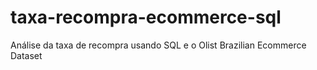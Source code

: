 # taxa-recompra-ecommerce-sql
Análise da taxa de recompra usando SQL e o Olist Brazilian Ecommerce Dataset
